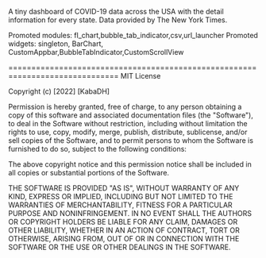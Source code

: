 A tiny dashboard of COVID-19 data across the USA with the detail information for every state.
Data provided by The New York Times.

Promoted modules: fl_chart,bubble_tab_indicator,csv,url_launcher
Promoted widgets: singleton, BarChart, CustomAppbar,BubbleTabIndicator,CustomScrollView

==============================================================================
MIT License

Copyright (c) [2022] [KabaDH]

Permission is hereby granted, free of charge, to any person obtaining a copy
of this software and associated documentation files (the "Software"), to deal
in the Software without restriction, including without limitation the rights
to use, copy, modify, merge, publish, distribute, sublicense, and/or sell
copies of the Software, and to permit persons to whom the Software is
furnished to do so, subject to the following conditions:

The above copyright notice and this permission notice shall be included in all
copies or substantial portions of the Software.

THE SOFTWARE IS PROVIDED "AS IS", WITHOUT WARRANTY OF ANY KIND, EXPRESS OR
IMPLIED, INCLUDING BUT NOT LIMITED TO THE WARRANTIES OF MERCHANTABILITY,
FITNESS FOR A PARTICULAR PURPOSE AND NONINFRINGEMENT. IN NO EVENT SHALL THE
AUTHORS OR COPYRIGHT HOLDERS BE LIABLE FOR ANY CLAIM, DAMAGES OR OTHER
LIABILITY, WHETHER IN AN ACTION OF CONTRACT, TORT OR OTHERWISE, ARISING FROM,
OUT OF OR IN CONNECTION WITH THE SOFTWARE OR THE USE OR OTHER DEALINGS IN THE
SOFTWARE.